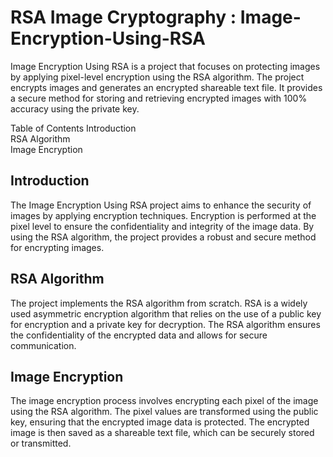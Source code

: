 # RSA Image Cryptography : Image-Encryption-Using-RSA

Image Encryption Using RSA is a project that focuses on protecting images by applying pixel-level encryption using the RSA algorithm. The project encrypts images and generates an encrypted shareable text file. It provides a secure method for storing and retrieving encrypted images with 100% accuracy using the private key.

Table of Contents
Introduction<br />
RSA Algorithm<br />
Image Encryption<br />

## Introduction
The Image Encryption Using RSA project aims to enhance the security of images by applying encryption techniques. Encryption is performed at the pixel level to ensure the confidentiality and integrity of the image data. By using the RSA algorithm, the project provides a robust and secure method for encrypting images.

## RSA Algorithm
The project implements the RSA algorithm from scratch. RSA is a widely used asymmetric encryption algorithm that relies on the use of a public key for encryption and a private key for decryption. The RSA algorithm ensures the confidentiality of the encrypted data and allows for secure communication.

## Image Encryption
The image encryption process involves encrypting each pixel of the image using the RSA algorithm. The pixel values are transformed using the public key, ensuring that the encrypted image data is protected. The encrypted image is then saved as a shareable text file, which can be securely stored or transmitted.
